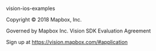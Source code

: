 vision-ios-examples

Copyright © 2018 Mapbox, Inc.

Governed by Mapbox Inc. Vision SDK Evaluation Agreement

Sign up at https://vision.mapbox.com/#application

